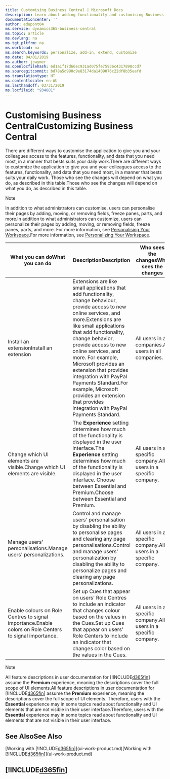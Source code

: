 ```yaml
---
title: Customising Business Central | Microsoft Docs
description: Learn about adding functionality and customising Business Central.
documentationcenter: ''
author: edupont04
ms.service: dynamics365-business-central
ms.topic: article
ms.devlang: na
ms.tgt_pltfrm: na
ms.workload: na
ms.search.keywords: personalize, add-in, extend, customize
ms.date: 04/01/2019
ms.author: jswymer
ms.openlocfilehash: 6d1a1f17d66ec931ad075fe75936c4317898ccd7
ms.sourcegitcommit: bd78a5d990c9e83174da1409076c22df8b35eafd
ms.translationtype: HT
ms.contentlocale: en-AU
ms.lasthandoff: 03/31/2019
ms.locfileid: "934881"
---
```

# <a name="customizing-business-central"></a><span data-ttu-id="04001-103">Customising Business Central</span><span class="sxs-lookup"><span data-stu-id="04001-103">Customizing Business Central</span></span>
<span data-ttu-id="04001-104">There are different ways to customise the application to give you and your colleagues access to the features, functionality, and data that you need most, in a manner that bests suits your daily work.</span><span class="sxs-lookup"><span data-stu-id="04001-104">There are different ways to customize the application to give you and your colleagues access to the features, functionality, and data that you need most, in a manner that bests suits your daily work.</span></span> <span data-ttu-id="04001-105">Those who see the changes will depend on what you do, as described in this table.</span><span class="sxs-lookup"><span data-stu-id="04001-105">Those who see the changes will depend on what you do, as described in this table.</span></span>

> [!NOTE]
> <span data-ttu-id="04001-106">In addition to what administrators can customise, users can personalise their pages by adding, moving, or removing fields, freeze panes, parts, and more.</span><span class="sxs-lookup"><span data-stu-id="04001-106">In addition to what administrators can customize, users can personalize their pages by adding, moving, or removing fields, freeze panes, parts, and more.</span></span> <span data-ttu-id="04001-107">For more information, see [Personalising Your Workspace](ui-personalization-user.md).</span><span class="sxs-lookup"><span data-stu-id="04001-107">For more information, see [Personalizing Your Workspace](ui-personalization-user.md).</span></span>

| <span data-ttu-id="04001-108">What you can do</span><span class="sxs-lookup"><span data-stu-id="04001-108">What you can do</span></span>    |  <span data-ttu-id="04001-109">Description</span><span class="sxs-lookup"><span data-stu-id="04001-109">Description</span></span>  |  <span data-ttu-id="04001-110">Who sees the changes</span><span class="sxs-lookup"><span data-stu-id="04001-110">Who sees the changes</span></span>  |  <span data-ttu-id="04001-111">More information</span><span class="sxs-lookup"><span data-stu-id="04001-111">More information</span></span>  |
|-----|---------------|---------|-------|
|<span data-ttu-id="04001-112">Install an extension</span><span class="sxs-lookup"><span data-stu-id="04001-112">Install an extension</span></span>|<span data-ttu-id="04001-113">Extensions are like small applications that add functionality, change behaviour, provide access to new online services, and more.</span><span class="sxs-lookup"><span data-stu-id="04001-113">Extensions are like small applications that add functionality, change behavior, provide access to new online services, and more.</span></span> <span data-ttu-id="04001-114">For example, Microsoft provides an extension that provides integration with PayPal Payments Standard.</span><span class="sxs-lookup"><span data-stu-id="04001-114">For example, Microsoft provides an extension that provides integration with PayPal Payments Standard.</span></span>|<span data-ttu-id="04001-115">All users in all companies.</span><span class="sxs-lookup"><span data-stu-id="04001-115">All users in all companies.</span></span>|[<span data-ttu-id="04001-116">Customising Using Extensions</span><span class="sxs-lookup"><span data-stu-id="04001-116">Customizing Using Extensions</span></span>](ui-extensions.md)|
|<span data-ttu-id="04001-117">Change which UI elements are visible.</span><span class="sxs-lookup"><span data-stu-id="04001-117">Change which UI elements are visible.</span></span>|<span data-ttu-id="04001-118">The **Experience** setting determines how much of the functionality is displayed in the user interface.</span><span class="sxs-lookup"><span data-stu-id="04001-118">The **Experience** setting determines how much of the functionality is displayed in the user interface.</span></span> <span data-ttu-id="04001-119">Choose between Essential and Premium.</span><span class="sxs-lookup"><span data-stu-id="04001-119">Choose between Essential and Premium.</span></span>|<span data-ttu-id="04001-120">All users in a specific company.</span><span class="sxs-lookup"><span data-stu-id="04001-120">All users in a specific company.</span></span>|[<span data-ttu-id="04001-121">Changing Which Features are Displayed</span><span class="sxs-lookup"><span data-stu-id="04001-121">Changing Which Features are Displayed</span></span>](ui-experiences.md)|
|<span data-ttu-id="04001-122">Manage users' personalisations.</span><span class="sxs-lookup"><span data-stu-id="04001-122">Manage users' personalizations.</span></span>|<span data-ttu-id="04001-123">Control and manage users' personalisation by disabling the ability to personalise pages and clearing any page personalisations.</span><span class="sxs-lookup"><span data-stu-id="04001-123">Control and manage users' personalization by disabling the ability to personalize pages and clearing any page personalizations.</span></span>|<span data-ttu-id="04001-124">All users in a specific company.</span><span class="sxs-lookup"><span data-stu-id="04001-124">All users in a specific company.</span></span>|[<span data-ttu-id="04001-125">Managing Personalisation as an Administrator</span><span class="sxs-lookup"><span data-stu-id="04001-125">Managing Personalization as an Administrator</span></span>](ui-personalization-manage.md)|
|<span data-ttu-id="04001-126">Enable colours on Role Centres to signal importance.</span><span class="sxs-lookup"><span data-stu-id="04001-126">Enable colors on Role Centers to signal importance.</span></span>|<span data-ttu-id="04001-127">Set up Cues that appear on users' Role Centres to include an indicator that changes colour based on the values in the Cues.</span><span class="sxs-lookup"><span data-stu-id="04001-127">Set up Cues that appear on users' Role Centers to include an indicator that changes color based on the values in the Cues.</span></span>|<span data-ttu-id="04001-128">All users in a specific company.</span><span class="sxs-lookup"><span data-stu-id="04001-128">All users in a specific company.</span></span>|[<span data-ttu-id="04001-129">Setting Up a Coloured Indicator on Cues</span><span class="sxs-lookup"><span data-stu-id="04001-129">Setting Up a Colored Indicator on Cues</span></span>](admin-how-set-up-colored-indicator-on-cues.md)|

> [!NOTE]
> <span data-ttu-id="04001-130">All feature descriptions in user documentation for [!INCLUDE[d365fin](includes/d365fin_md.md)] assume the **Premium** experience, meaning the descriptions cover the full scope of UI elements.</span><span class="sxs-lookup"><span data-stu-id="04001-130">All feature descriptions in user documentation for [!INCLUDE[d365fin](includes/d365fin_md.md)] assume the **Premium** experience, meaning the descriptions cover the full scope of UI elements.</span></span> <span data-ttu-id="04001-131">Therefore, users with the **Essential** experience may in some topics read about functionality and UI elements that are not visible in their user interface.</span><span class="sxs-lookup"><span data-stu-id="04001-131">Therefore, users with the **Essential** experience may in some topics read about functionality and UI elements that are not visible in their user interface.</span></span>

## <a name="see-also"></a><span data-ttu-id="04001-132">See Also</span><span class="sxs-lookup"><span data-stu-id="04001-132">See Also</span></span>
<span data-ttu-id="04001-133">[Working with [!INCLUDE[d365fin](includes/d365fin_md.md)]](ui-work-product.md)</span><span class="sxs-lookup"><span data-stu-id="04001-133">[Working with [!INCLUDE[d365fin](includes/d365fin_md.md)]](ui-work-product.md)</span></span>  

## [!INCLUDE[d365fin](includes/free_trial_md.md)]  
